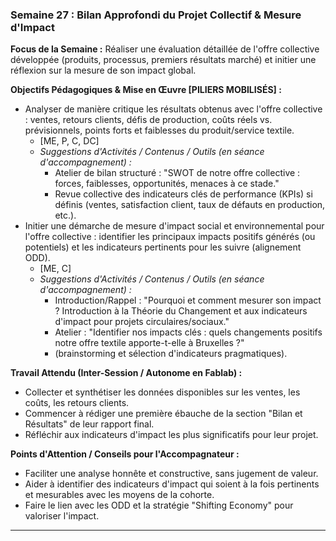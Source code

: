 ### Semaine 27 : Bilan Approfondi du Projet Collectif & Mesure d'Impact

**Focus de la Semaine :** Réaliser une évaluation détaillée de l'offre collective développée (produits, processus, premiers résultats marché) et initier une réflexion sur la mesure de son impact global.

**Objectifs Pédagogiques & Mise en Œuvre \[PILIERS MOBILISÉS\] :**

* Analyser de manière critique les résultats obtenus avec l'offre collective : ventes, retours clients, défis de production, coûts réels vs. prévisionnels, points forts et faiblesses du produit/service textile.  
  * \[ME, P, C, DC\]  
  * *Suggestions d'Activités / Contenus / Outils (en séance d'accompagnement) :*  
    * Atelier de bilan structuré : "SWOT de notre offre collective : forces, faiblesses, opportunités, menaces à ce stade."  
    * Revue collective des indicateurs clés de performance (KPIs) si définis (ventes, satisfaction client, taux de défauts en production, etc.).  
* Initier une démarche de mesure d'impact social et environnemental pour l'offre collective : identifier les principaux impacts positifs générés (ou potentiels) et les indicateurs pertinents pour les suivre (alignement ODD).  
  * \[ME, C\]  
  * *Suggestions d'Activités / Contenus / Outils (en séance d'accompagnement) :*  
    * Introduction/Rappel : "Pourquoi et comment mesurer son impact ? Introduction à la Théorie du Changement et aux indicateurs d'impact pour projets circulaires/sociaux."  
    * Atelier : "Identifier nos impacts clés : quels changements positifs notre offre textile apporte-t-elle à Bruxelles ?"  
    * (brainstorming et sélection d'indicateurs pragmatiques).

**Travail Attendu (Inter-Session / Autonome en Fablab) :**

* Collecter et synthétiser les données disponibles sur les ventes, les coûts, les retours clients.  
* Commencer à rédiger une première ébauche de la section "Bilan et Résultats" de leur rapport final.  
* Réfléchir aux indicateurs d'impact les plus significatifs pour leur projet.

**Points d'Attention / Conseils pour l'Accompagnateur :**

* Faciliter une analyse honnête et constructive, sans jugement de valeur.  
* Aider à identifier des indicateurs d'impact qui soient à la fois pertinents et mesurables avec les moyens de la cohorte.  
* Faire le lien avec les ODD et la stratégie "Shifting Economy" pour valoriser l'impact.

---

